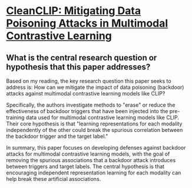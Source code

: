# [CleanCLIP: Mitigating Data Poisoning Attacks in Multimodal Contrastive   Learning](https://arxiv.org/abs/2303.03323)

## What is the central research question or hypothesis that this paper addresses?

 Based on my reading, the key research question this paper seeks to address is: How can we mitigate the impact of data poisoning (backdoor) attacks against multimodal contrastive learning models like CLIP? 

Specifically, the authors investigate methods to "erase" or reduce the effectiveness of backdoor triggers that have been injected into the pre-training data used for multimodal contrastive learning models like CLIP. Their core hypothesis is that "learning representations for each modality independently of the other could break the spurious correlation between the backdoor trigger and the target label."

In summary, this paper focuses on developing defenses against backdoor attacks for multimodal contrastive learning models, with the goal of removing the spurious associations that a backdoor attack introduces between triggers and target labels. The central hypothesis is that encouraging independent representation learning for each modality can help break these artificial associations.
